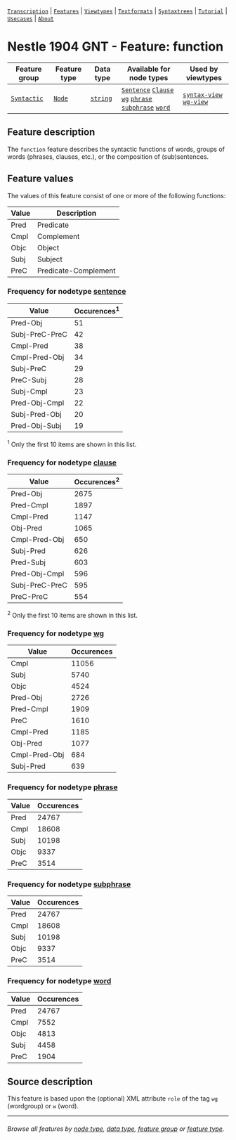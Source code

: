 <a name="start"></a>
[`Transcription`](../transcription.md#start) | [`Features`](README.md#start) | [`Viewtypes`](../viewtypes.md#start) | [`Textformats`](../textformats.md#start) |  [`Syntaxtrees`](../syntaxtrees.md#start) | [`Tutorial`](../../tutorial/README.md#start) | [`Usecases`](../usecases/README.md#start) | [`About`](../about.md#start)

# Nestle 1904 GNT - Feature: function

Feature group | Feature type | Data type | Available for node types | Used by viewtypes
---  | --- | --- | --- | ---
[`Syntactic`](featuresbygroup.md#syntactic-features) | [`Node`](featuresbyfeaturetype.md#node-features) | [`string`](featuresbydatatype.md#string-datatype) | [`Sentence`](featuresbynodetype.md#sentence-nodes) [`Clause`](featuresbynodetype.md#clause-nodes) [`wg`](featuresbynodetype.md#wordgroup-nodes) [`phrase`](featuresbynodetype.md#phrase-nodes) [`subphrase`](featuresbynodetype.md#subphrase-nodes) [`word`](featuresbynodetype.md#word-nodes) | [`syntax-view`](../syntax-view.md#start) [`wg-view`](../wg-view.md#start) 

## Feature description

The `function` feature describes the syntactic functions of words, groups of words (phrases, clauses, etc.), or the composition of (sub)sentences.

## Feature values
The values of this feature consist of one or more of the following functions:

Value|Description
---|---
Pred|Predicate
Cmpl|Complement
Objc|Object
Subj|Subject
PreC|Predicate-Complement

### Frequency for nodetype [sentence](featuresbynodetype.md#sentence-nodes)

Value|Occurences<sup>1</sup>
---|---
Pred-Obj|51
Subj-PreC-PreC|42
Cmpl-Pred|38
Cmpl-Pred-Obj|34
Subj-PreC|29
PreC-Subj|28
Subj-Cmpl|23
Pred-Obj-Cmpl|22
Subj-Pred-Obj|20
Pred-Obj-Subj|19

<sup>1</sup> Only the first 10 items are shown in this list. 

### Frequency for nodetype [clause](featuresbynodetype.md#clause-nodes)

Value|Occurences<sup>2</sup>
---|---
Pred-Obj|2675
Pred-Cmpl|1897
Cmpl-Pred|1147
Obj-Pred|1065
Cmpl-Pred-Obj|650
Subj-Pred|626
Pred-Subj|603
Pred-Obj-Cmpl|596
Subj-PreC-PreC|595
PreC-PreC|554

<sup>2</sup> Only the first 10 items are shown in this list. 

### Frequency for nodetype [wg](featuresbynodetype.md#wordgroup-nodes)

Value|Occurences
---|---
Cmpl|11056
Subj|5740
Objc|4524
Pred-Obj|2726
Pred-Cmpl|1909
PreC|1610
Cmpl-Pred|1185
Obj-Pred|1077
Cmpl-Pred-Obj|684
Subj-Pred|639

### Frequency for nodetype [phrase](featuresbynodetype.md#phrase-nodes)

Value|Occurences
---|---
Pred|24767
Cmpl|18608
Subj|10198
Objc|9337
PreC|3514

### Frequency for nodetype [subphrase](featuresbynodetype.md#subphrase-nodes)

Value|Occurences
---|---
Pred|24767
Cmpl|18608
Subj|10198
Objc|9337
PreC|3514

### Frequency for nodetype [word](featuresbynodetype.md#word-nodes)

Value|Occurences
---|---
Pred|24767
Cmpl|7552
Objc|4813
Subj|4458
PreC|1904

## Source description

This feature is based upon the (optional) XML attribute `role` of the tag `wg` (wordgroup) or `w` (word).

---
###### *Browse all features by [node type](featuresbynodetype.md#start), [data type](featuresbydatatype.md#start), [feature group](featuresbygroup.md#start) or [feature type](featuresbyfeaturetype.md#start).*
